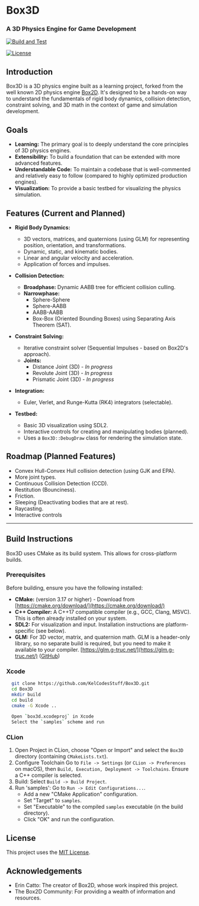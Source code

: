 # Box3D

### A 3D Physics Engine for Game Development

[![Build and Test](https://github.com/KelCodesStuff/Box3D/actions/workflows/build.yml/badge.svg?branch=main)](https://github.com/KelCodesStuff/Box3D/actions/workflows/build.yml)

[![License](https://img.shields.io/badge/license-MIT-blue.svg)](LICENSE)

## Introduction

Box3D is a 3D physics engine built as a learning project, forked from the well known 2D physics
engine [Box2D](https://box2d.org/). It's designed to be a hands-on way to understand the fundamentals of rigid body
dynamics, collision detection, constraint solving, and 3D math in the context of game and simulation development.

## Goals

* **Learning:** The primary goal is to deeply understand the core principles of 3D physics engines.
* **Extensibility:** To build a foundation that can be extended with more advanced features.
* **Understandable Code:** To maintain a codebase that is well-commented and relatively easy to follow (compared to
  highly optimized production engines).
* **Visualization:** To provide a basic testbed for visualizing the physics simulation.

## Features (Current and Planned)

* **Rigid Body Dynamics:**
    * 3D vectors, matrices, and quaternions (using GLM) for representing position, orientation, and transformations.
    * Dynamic, static, and kinematic bodies.
    * Linear and angular velocity and acceleration.
    * Application of forces and impulses.


* **Collision Detection:**
    * **Broadphase:** Dynamic AABB tree for efficient collision culling.
    * **Narrowphase:**
        * Sphere-Sphere
        * Sphere-AABB
        * AABB-AABB
        * Box-Box (Oriented Bounding Boxes) using Separating Axis Theorem (SAT).


* **Constraint Solving:**
    * Iterative constraint solver (Sequential Impulses - based on Box2D's approach).
    * **Joints:**
        * Distance Joint (3D) - *In progress*
        * Revolute Joint (3D) - *In progress*
        * Prismatic Joint (3D) - *In progress*


* **Integration:**
    * Euler, Verlet, and Runge-Kutta (RK4) integrators (selectable).


* **Testbed:**
    * Basic 3D visualization using SDL2.
    * Interactive controls for creating and manipulating bodies (planned).
    * Uses a `Box3D::DebugDraw` class for rendering the simulation state.

## Roadmap (Planned Features)

* Convex Hull-Convex Hull collision detection (using GJK and EPA).
* More joint types.
* Continuous Collision Detection (CCD).
* Restitution (Bounciness).
* Friction.
* Sleeping (Deactivating bodies that are at rest).
* Raycasting.
* Interactive controls
---
## Build Instructions

Box3D uses CMake as its build system. This allows for cross-platform builds.

### Prerequisites

Before building, ensure you have the following installed:

* **CMake:** (version 3.17 or higher) - Download from [https://cmake.org/download/](https://cmake.org/download/)
* **C++ Compiler:**  A C++17 compatible compiler (e.g., GCC, Clang, MSVC). This is often already installed on your
  system.
* **SDL2:**  For visualization and input. Installation instructions are platform-specific (see below).
* **GLM:**  For 3D vector, matrix, and quaternion math. GLM is a header-only library, so no separate build is required,
  but you need to make it available to your
  compiler.  [https://glm.g-truc.net/](https://glm.g-truc.net/) ([GitHub](https://github.com/g-truc/glm))

### Xcode

```bash
  git clone https://github.com/KelCodesStuff/Box3D.git
  cd Box3D
  mkdir build
  cd build
  cmake -G Xcode ..
  
  Open `box3d.xcodeproj` in Xcode
  Select the `samples` scheme and run
```

### CLion
1. Open Project in CLion, choose "Open or Import" and select the `Box3D` directory (containing
       `CMakeLists.txt`).
2. Configure Toolchain Go to `File -> Settings` (or `CLion -> Preferences` on macOS), then
   `Build, Execution, Deployment -> Toolchains`. Ensure a C++ compiler is selected.
3. Build: Select `Build -> Build Project`.
4. Run 'samples':
     Go to `Run -> Edit Configurations...`.
    * Add a new "CMake Application" configuration.
    * Set "Target" to `samples`.
    * Set "Executable" to the compiled `samples` executable (in the build directory).
    * Click "OK" and run the configuration.


## License

This project uses the [MIT License](LICENSE).

## Acknowledgements

*   Erin Catto:  The creator of Box2D, whose work inspired this project.
*   The Box2D Community:  For providing a wealth of information and resources.
